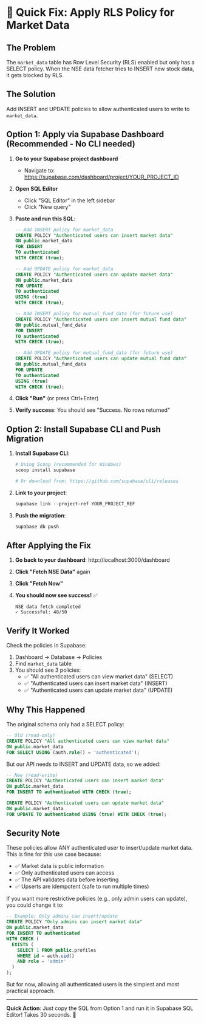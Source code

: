 # 🔧 Quick Fix: Apply RLS Policy for Market Data

## The Problem

The `market_data` table has Row Level Security (RLS) enabled but only has a SELECT policy. When the NSE data fetcher tries to INSERT new stock data, it gets blocked by RLS.

## The Solution

Add INSERT and UPDATE policies to allow authenticated users to write to `market_data`.

## Option 1: Apply via Supabase Dashboard (Recommended - No CLI needed)

1. **Go to your Supabase project dashboard**
   - Navigate to: https://supabase.com/dashboard/project/YOUR_PROJECT_ID

2. **Open SQL Editor**
   - Click "SQL Editor" in the left sidebar
   - Click "New query"

3. **Paste and run this SQL**:

   ```sql
   -- Add INSERT policy for market_data
   CREATE POLICY "Authenticated users can insert market data"
   ON public.market_data
   FOR INSERT
   TO authenticated
   WITH CHECK (true);

   -- Add UPDATE policy for market_data
   CREATE POLICY "Authenticated users can update market data"
   ON public.market_data
   FOR UPDATE
   TO authenticated
   USING (true)
   WITH CHECK (true);

   -- Add INSERT policy for mutual_fund_data (for future use)
   CREATE POLICY "Authenticated users can insert mutual fund data"
   ON public.mutual_fund_data
   FOR INSERT
   TO authenticated
   WITH CHECK (true);

   -- Add UPDATE policy for mutual_fund_data (for future use)
   CREATE POLICY "Authenticated users can update mutual fund data"
   ON public.mutual_fund_data
   FOR UPDATE
   TO authenticated
   USING (true)
   WITH CHECK (true);
   ```

4. **Click "Run"** (or press Ctrl+Enter)

5. **Verify success**: You should see "Success. No rows returned"

## Option 2: Install Supabase CLI and Push Migration

1. **Install Supabase CLI**:

   ```powershell
   # Using Scoop (recommended for Windows)
   scoop install supabase

   # Or download from: https://github.com/supabase/cli/releases
   ```

2. **Link to your project**:

   ```powershell
   supabase link --project-ref YOUR_PROJECT_REF
   ```

3. **Push the migration**:
   ```powershell
   supabase db push
   ```

## After Applying the Fix

1. **Go back to your dashboard**: http://localhost:3000/dashboard

2. **Click "Fetch NSE Data"** again

3. **Click "Fetch Now"**

4. **You should now see success!** ✅
   ```
   NSE data fetch completed
   ✓ Successful: 48/50
   ```

## Verify It Worked

Check the policies in Supabase:

1. Dashboard → Database → Policies
2. Find `market_data` table
3. You should see 3 policies:
   - ✅ "All authenticated users can view market data" (SELECT)
   - ✅ "Authenticated users can insert market data" (INSERT)
   - ✅ "Authenticated users can update market data" (UPDATE)

## Why This Happened

The original schema only had a SELECT policy:

```sql
-- Old (read-only)
CREATE POLICY "All authenticated users can view market data"
ON public.market_data
FOR SELECT USING (auth.role() = 'authenticated');
```

But our API needs to INSERT and UPDATE data, so we added:

```sql
-- New (read-write)
CREATE POLICY "Authenticated users can insert market data"
ON public.market_data
FOR INSERT TO authenticated WITH CHECK (true);

CREATE POLICY "Authenticated users can update market data"
ON public.market_data
FOR UPDATE TO authenticated USING (true) WITH CHECK (true);
```

## Security Note

These policies allow ANY authenticated user to insert/update market data. This is fine for this use case because:

- ✅ Market data is public information
- ✅ Only authenticated users can access
- ✅ The API validates data before inserting
- ✅ Upserts are idempotent (safe to run multiple times)

If you want more restrictive policies (e.g., only admin users can update), you could change it to:

```sql
-- Example: Only admins can insert/update
CREATE POLICY "Only admins can insert market data"
ON public.market_data
FOR INSERT TO authenticated
WITH CHECK (
  EXISTS (
    SELECT 1 FROM public.profiles
    WHERE id = auth.uid()
    AND role = 'admin'
  )
);
```

But for now, allowing all authenticated users is the simplest and most practical approach.

---

**Quick Action**: Just copy the SQL from Option 1 and run it in Supabase SQL Editor! Takes 30 seconds. 🚀
